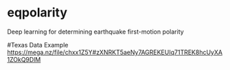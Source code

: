 # eqpolarity
Deep learning for determining earthquake first-motion polarity

#Texas Data Example
https://mega.nz/file/chxx1Z5Y#zXNRKT5aeNy7AGREKEUIq71TREK8hcUyXA1ZOkQ9DlM
